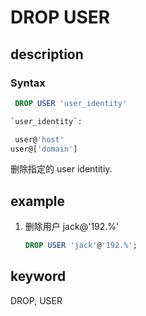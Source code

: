 # DROP USER

## description

### Syntax

```sql
 DROP USER 'user_identity'

`user_identity`:

 user@'host'
user@['domain']
```

 删除指定的 user identitiy.

## example

1. 删除用户 jack@'192.%'

    ```sql
    DROP USER 'jack'@'192.%';
    ```

## keyword

DROP, USER
